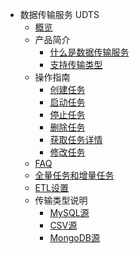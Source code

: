 * 数据传输服务 UDTS
    * [概览](middleware/udts/overview)
    * 产品简介
        * [什么是数据传输服务](middleware/udts/introduction/concept)
        * [支持传输类型](middleware/udts/introduction/supporttype)
    * 操作指南
        * [创建任务](middleware/udts/guide/createtask)
        * [启动任务](middleware/udts/guide/starttask)
        * [停止任务](middleware/udts/guide/stoptask)
        * [删除任务](middleware/udts/guide/deletetask)
        * [获取任务详情](middleware/udts/guide/getconfig)
        * [修改任务](middleware/udts/guide/updatetask)
    * [FAQ](middleware/udts/faq)
    * [全量任务和增量任务](middleware/udts/tasktype)
    * [ETL设置](middleware/udts/etl)
    * 传输类型说明
        * [MySQL源](middleware/udts/type/mysqlsource)
        * [CSV源](middleware/udts/type/csvsource)
        * [MongoDB源](middleware/udts/type/mongonode)
    
    









    
   
   
    
        
